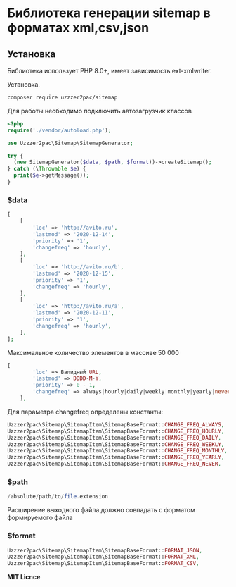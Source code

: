 # Библиотека генерации sitemap  в форматах xml,csv,json

## Установка

Библиотека использует PHP 8.0+, имеет зависимость ext-xmlwriter.

Установка.

```sh
composer require uzzzer2pac/sitemap
```

Для работы необходимо подключить автозагрузчик классов

```php
<?php
require('./vendor/autoload.php');

use Uzzzer2pac\Sitemap\SitemapGenerator;

try {
  (new SitemapGenerator($data, $path, $format))->createSitemap();
} catch (\Throwable $e) {
  print($e->getMessage());
}
```
### $data
```php
[
    [
        'loc' => 'http://avito.ru',
        'lastmod' => '2020-12-14',
        'priority' => '1',
        'changefreq' => 'hourly',
    ],
    [
        'loc' => 'http://avito.ru/b',
        'lastmod' => '2020-12-15',
        'priority' => '1',
        'changefreq' => 'hourly',
    ],
    [
        'loc' => 'http://avito.ru/a',
        'lastmod' => '2020-12-11',
        'priority' => '1',
        'changefreq' => 'hourly',
    ],
];
```
Максимальное количество элементов в массиве 50 000

```php
[
        'loc' => Валидный URL,
        'lastmod' => DDDD-M-Y,
        'priority' => 0 - 1,
        'changefreq' => always|hourly|daily|weekly|monthly|yearly|never,
    ],
```

Для параметра changefreq определены константы:

```php
Uzzzer2pac\Sitemap\SitemapItem\SitemapBaseFormat::CHANGE_FREQ_ALWAYS,
Uzzzer2pac\Sitemap\SitemapItem\SitemapBaseFormat::CHANGE_FREQ_HOURLY,
Uzzzer2pac\Sitemap\SitemapItem\SitemapBaseFormat::CHANGE_FREQ_DAILY,
Uzzzer2pac\Sitemap\SitemapItem\SitemapBaseFormat::CHANGE_FREQ_WEEKLY,
Uzzzer2pac\Sitemap\SitemapItem\SitemapBaseFormat::CHANGE_FREQ_MONTHLY,
Uzzzer2pac\Sitemap\SitemapItem\SitemapBaseFormat::CHANGE_FREQ_YEARLY,
Uzzzer2pac\Sitemap\SitemapItem\SitemapBaseFormat::CHANGE_FREQ_NEVER,
```

### $path
```php
/absolute/path/to/file.extension
```
Расширение выходного файла должно совпадать с форматом формируемого файла

### $format
```php
Uzzzer2pac\Sitemap\SitemapItem\SitemapBaseFormat::FORMAT_JSON,
Uzzzer2pac\Sitemap\SitemapItem\SitemapBaseFormat::FORMAT_XML,
Uzzzer2pac\Sitemap\SitemapItem\SitemapBaseFormat::FORMAT_CSV,
```

**MIT Licnce**
